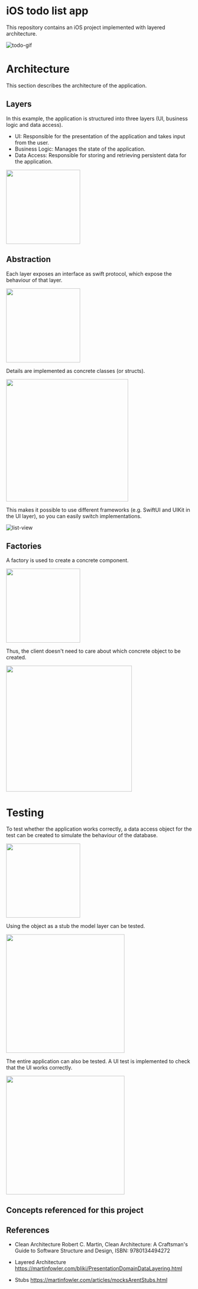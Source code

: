 # iOS todo list app
This repository contains an iOS project implemented with layered architecture.



![todo-gif](https://github.com/yyasutakee/ios-todolist-app/assets/11753499/87279491-b740-40dc-9f3b-aed138fdcb5f)


<!-- ![final](https://github.com/yyasutakee/ios-todolist-app/assets/11753499/89c2ce6b-a26b-494b-aa8a-15890067d9e4) -->



# Architecture

This section describes the architecture of the application.

## Layers

In this example, the application is structured into three layers (UI, business logic and data access).

* UI: Responsible for the presentation of the application and takes input from the user.
* Business Logic: Manages the state of the application.
* Data Access: Responsible for storing and retrieving persistent data for the application.



<img src="https://github.com/yyasutakee/ios-todolist-app/assets/11753499/c9cffce0-b17f-400e-974f-fee32e6f18d1" width="200" />



## Abstraction

Each layer exposes an interface as swift protocol, which expose the behaviour of that layer.

<img src="https://github.com/yyasutakee/ios-todolist-app/assets/11753499/c6d8cbcd-88ad-406b-9b51-947b24781168" width="200" />

Details are implemented as concrete classes (or structs).

<img src="https://github.com/yyasutakee/ios-todolist-app/assets/11753499/d1120f00-2c24-41bf-ae9e-36b69f0ea0f3" width="330" />

This makes it possible to use different frameworks (e.g. SwiftUI and UIKit in the UI layer), so you can easily switch implementations.

![list-view](https://github.com/yyasutakee/ios-todolist-app/assets/11753499/3a04056a-e786-43a5-9033-3934cfa8f96c)


## Factories

A factory is used to create a concrete component.

<img src="https://github.com/yyasutakee/ios-todolist-app/assets/11753499/5c7ce516-0408-46b9-a7ac-e0da187ac98e" width="200" />

Thus, the client doesn't need to care about
which concrete object to be created. 

<img src="https://github.com/yyasutakee/ios-todolist-app/assets/11753499/0e6ee5d6-20b2-4ce7-86cb-c2f47905c99b" width="340" />


# Testing

To test whether the application works correctly, a data access object for the test can be created to simulate the behaviour of the database.

<img src="https://github.com/yyasutakee/ios-todolist-app/assets/11753499/2a10fd86-f6ff-4399-9d8b-7398e52990ae" width="200" />


Using the object as a stub the model layer can be tested.


<img src="https://github.com/yyasutakee/ios-todolist-app/assets/11753499/360ec74a-e770-4a08-9deb-99a0a574c22c" width="320" />


The entire application can also be tested. A UI test is implemented to check that the UI works correctly.

<img src="https://github.com/yyasutakee/ios-todolist-app/assets/11753499/fa4cebe9-b4b5-432a-8d95-7fc452d1c074" width="320" />




## Concepts referenced for this project

## References
* Clean Architecture
Robert C. Martin, Clean Architecture: A Craftsman's Guide to Software Structure and Design, ISBN: 9780134494272

* Layered Architecture https://martinfowler.com/bliki/PresentationDomainDataLayering.html

* Stubs https://martinfowler.com/articles/mocksArentStubs.html






